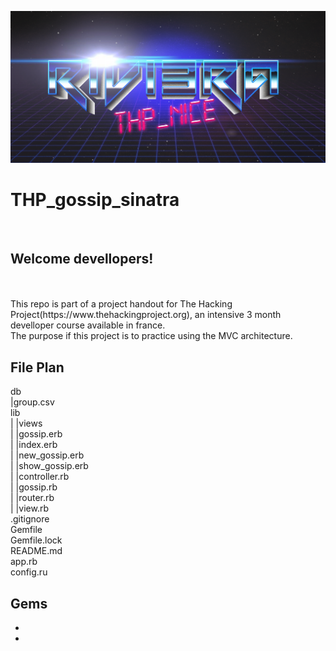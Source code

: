 ![](R1V13RA.png)

# THP_gossip_sinatra
</br>

## Welcome devellopers!
</br>
</br>
This repo is part of a project handout for The Hacking Project(https://www.thehackingproject.org), an intensive 3 month develloper course available in france. </br>
The purpose if this project is to practice using the MVC architecture. 
</br>

## File Plan

db</br>
|group.csv</br>
lib</br>
| |views</br>
|   |gossip.erb</br>
|   |index.erb</br>
|   |new_gossip.erb</br>
|   |show_gossip.erb</br>
| |controller.rb</br>
| |gossip.rb</br>
| |router.rb</br>
| |view.rb</br>
.gitignore</br>
Gemfile</br>
Gemfile.lock</br>
README.md</br>
app.rb</br>
config.ru</br>

## Gems

-
-
